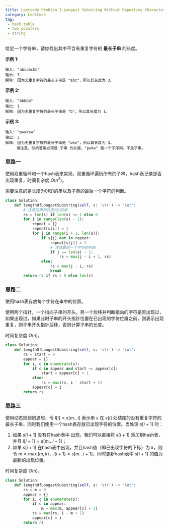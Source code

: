 ```yaml
---
title: Leetcode Problem 3-Longest Substring Without Repeating Characters
category: LeetCode
tag:
 - hash table
 - two pointers
 - string
---
```


给定一个字符串，请你找出其中不含有重复字符的 **最长子串** 的长度。

**示例 1:**

```
输入: "abcabcbb"
输出: 3 
解释: 因为无重复字符的最长子串是 "abc"，所以其长度为 3。
```

**示例 2:**

```
输入: "bbbbb"
输出: 1
解释: 因为无重复字符的最长子串是 "b"，所以其长度为 1。
```

**示例 3:**

```
输入: "pwwkew"
输出: 3
解释: 因为无重复字符的最长子串是 "wke"，所以其长度为 3。
     请注意，你的答案必须是 子串 的长度，"pwke" 是一个子序列，不是子串。
```

### 思路一

使用双重循环和一个hash表来实现，双重循环遍历所有的子串，hash表记录是否出现重复，时间复杂度 $O(n^2)$。

需要注意的是长度为0和1的串以及子串的最后一个字符的判断。

```python
class Solution:
    def lengthOfLongestSubstring(self, s: 'str') -> 'int':
        # 注意空串和长度为1的串
        rs = len(s) if len(s) <= 1 else 0
        for i in range(len(s) - 1):
            repeat = {}
            repeat[s[i]] = 1
            for j in range(i + 1, len(s)):
                if s[j] not in repeat:
                    repeat[s[j]] = 1
                    # 注意最后一个字符的判断
                    if j == len(s) - 1:
                        rs = max(j - i + 1, rs)
                else:
                    rs = max(j - i, rs)
                    break
        return rs if rs > 0 else len(s)
```

### 思路二

使用hash表存放每个字符在串中的位置。

使用两个指针，一个指向子串的开头，另一个后移并判断指向的字符是否出现过，如果出现过，如果此时子串的开头指针位置在已出现的字符位置之前，则表示出现重复，则子串开头指针后移，否则计算子串的长度。

时间复杂度 $O(n)$。

```python
class Solution:
    def lengthOfLongestSubstring(self, s: 'str') -> 'int':
        rs = start = 0
        appear = {}
        for i, c in enumerate(s):
            if c in appear and start <= appear[c]:
                start = appear[c] + 1
            else:
                rs = max(rs, i - start + 1)    
            appear[c] = i
        return rs
```

### 思路三

使用动态规划的思想，令 $l[i] = s[m\dots i]$ 表示串 $s$ 在 $s[i]$ 处结尾的没有重复字符的最长子串，同时我们使用一个hash表存放已出现字符的位置。当处理 $s[i+1]$ 时：

1. 如果 $s[i+1]$ 没有在hash表中 出现，我们可以直接将 $s[i+1]$ 添加到hash表，并且 $l[i+1] = s[m\dots i+1]$；
2. 如果 $s[i+1]$ 在hash表中出现，并且hash值（即已出现字符的下标）为 $k$，则令 $m = \max(m, k)$，$l[i+1] = s[m\dots i+1]$，同时更新hash表中 $s[i+1]$ 的值为最新的出现位置。

时间复杂度 $O(n)$。

```python
class Solution:
    def lengthOfLongestSubstring(self, s: 'str') -> 'int':
        rs = m = 0
        appear = {}
        for i, c in enumerate(s):
            if c in appear:
                m = max(m, appear[c] + 1)
            rs = max(rs, i - m + 1)
            appear[c] = i
        return rs
```

